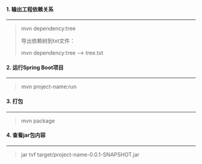 #### 1. 输出工程依赖关系

---

> mvn dependency:tree
>
> 导出依赖树到txt文件：
>
> mvn dependency:tree --> tree.txt

 

#### 2. 运行Spring Boot项目

---

>mvn project-name:run

 

#### 3. 打包

---

>mvn package

 

#### 4. 查看jar包内容

---

>jar tvf target/project-name-0.0.1-SNAPSHOT.jar